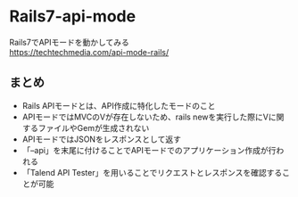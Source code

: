 # Rails7-api-mode
Rails7でAPIモードを動かしてみる  
https://techtechmedia.com/api-mode-rails/

## まとめ
- Rails APIモードとは、API作成に特化したモードのこと
- APIモードではMVCのVが存在しないため、rails newを実行した際にVに関するファイルやGemが生成されない
- APIモードではJSONをレスポンスとして返す
- 「–api」を末尾に付けることでAPIモードでのアプリケーション作成が行われる
- 「Talend API Tester」を用いることでリクエストとレスポンスを確認することが可能
